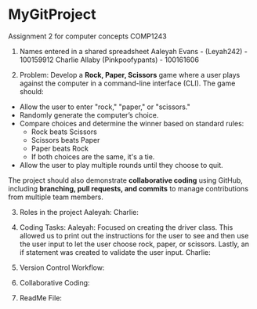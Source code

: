 # MyGitProject
Assignment 2 for computer concepts COMP1243
1. Names entered in a shared spreadsheet
Aaleyah Evans - (Leyah242) - 100159912
Charlie Allaby (Pinkpoofypants) - 100161606

2. Problem:
Develop a **Rock, Paper, Scissors** game where a user plays against the computer in a command-line interface (CLI). The game should:  
- Allow the user to enter "rock," "paper," or "scissors."  
- Randomly generate the computer’s choice.  
- Compare choices and determine the winner based on standard rules:  
  - Rock beats Scissors  
  - Scissors beats Paper  
  - Paper beats Rock  
  - If both choices are the same, it's a tie.  
- Allow the user to play multiple rounds until they choose to quit.  

The project should also demonstrate **collaborative coding** using GitHub, including **branching, pull requests, and commits** to manage contributions from multiple team members.

3. Roles in the project
Aaleyah:
Charlie:

5. Coding Tasks:
Aaleyah: Focused on creating the driver class. This allowed us to print out the instructions for the user to see and then use the user input to let the user choose rock, paper, or scissors. Lastly, an if statement was created to validate the user input.
Charlie:

7. Version Control Workflow:

8. Collaborative Coding:

9. ReadMe File:
